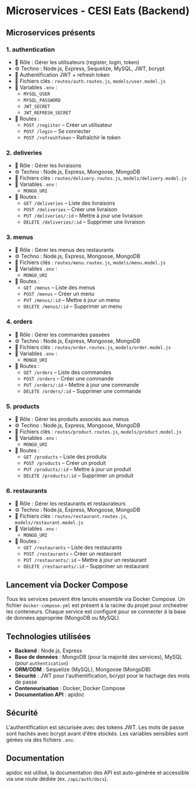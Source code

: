 # Microservices - CESI Eats (Backend)

## Microservices présents

### 1. authentication
- 📌 Rôle : Gérer les utilisateurs (register, login, token)
- ⚙️ Techno : Node.js, Express, Sequelize, MySQL, JWT, bcrypt
- 🔐 Authentification JWT + refresh token
- 📁 Fichiers clés : `routes/auth.routes.js`, `models/user.model.js`
- 🔌 Variables `.env` : 
    - `MYSQL_USER`
    - `MYSQL_PASSWORD`
    - `JWT_SECRET`
    - `JWT_REFRESH_SECRET`
- 📄 Routes :
    - `POST /register` – Créer un utilisateur
    - `POST /login` – Se connecter
    - `POST /refreshToken` – Rafraîchir le token

### 2. deliveries
- 📌 Rôle : Gérer les livraisons
- ⚙️ Techno : Node.js, Express, Mongoose, MongoDB
- 📁 Fichiers clés : `routes/delivery.routes.js`, `models/delivery.model.js`
- 🔌 Variables `.env` : 
    - `MONGO_URI`
- 📄 Routes :
    - `GET /deliveries` – Liste des livraisons
    - `POST /deliveries` – Créer une livraison
    - `PUT /deliveries/:id` – Mettre à jour une livraison
    - `DELETE /deliveries/:id` – Supprimer une livraison

### 3. menus
- 📌 Rôle : Gérer les menus des restaurants
- ⚙️ Techno : Node.js, Express, Mongoose, MongoDB
- 📁 Fichiers clés : `routes/menu.routes.js`, `models/menu.model.js`
- 🔌 Variables `.env` : 
    - `MONGO_URI`
- 📄 Routes :
    - `GET /menus` – Liste des menus
    - `POST /menus` – Créer un menu
    - `PUT /menus/:id` – Mettre à jour un menu
    - `DELETE /menus/:id` – Supprimer un menu

### 4. orders
- 📌 Rôle : Gérer les commandes passées
- ⚙️ Techno : Node.js, Express, Mongoose, MongoDB
- 📁 Fichiers clés : `routes/order.routes.js`, `models/order.model.js`
- 🔌 Variables `.env` : 
    - `MONGO_URI`
- 📄 Routes :
    - `GET /orders` – Liste des commandes
    - `POST /orders` – Créer une commande
    - `PUT /orders/:id` – Mettre à jour une commande
    - `DELETE /orders/:id` – Supprimer une commande

### 5. products
- 📌 Rôle : Gérer les produits associés aux menus
- ⚙️ Techno : Node.js, Express, Mongoose, MongoDB
- 📁 Fichiers clés : `routes/product.routes.js`, `models/product.model.js`
- 🔌 Variables `.env` : 
    - `MONGO_URI`
- 📄 Routes :
    - `GET /products` – Liste des produits
    - `POST /products` – Créer un produit
    - `PUT /products/:id` – Mettre à jour un produit
    - `DELETE /products/:id` – Supprimer un produit

### 6. restaurants
- 📌 Rôle : Gérer les restaurants et restaurateurs
- ⚙️ Techno : Node.js, Express, Mongoose, MongoDB
- 📁 Fichiers clés : `routes/restaurant.routes.js`, `models/restaurant.model.js`
- 🔌 Variables `.env` : 
    - `MONGO_URI`
- 📄 Routes :
    - `GET /restaurants` – Liste des restaurants
    - `POST /restaurants` – Créer un restaurant
    - `PUT /restaurants/:id` – Mettre à jour un restaurant
    - `DELETE /restaurants/:id` – Supprimer un restaurant


## Lancement via Docker Compose
Tous les services peuvent être lancés ensemble via Docker Compose. Un fichier `docker-compose.yml` est présent à la racine du projet pour orchestrer les conteneurs. Chaque service est configuré pour se connecter à la base de données appropriée (MongoDB ou MySQL).

## Technologies utilisées
- **Backend** : Node.js, Express
- **Base de données** : MongoDB (pour la majorité des services), MySQL (pour `authentication`)
- **ORM/ODM** : Sequelize (MySQL), Mongoose (MongoDB)
- **Sécurité** : JWT pour l'authentification, bcrypt pour le hachage des mots de passe
- **Conteneurisation** : Docker, Docker Compose
- **Documentation API** : apidoc 

## Sécurité
L'authentification est sécurisée avec des tokens JWT. Les mots de passe sont hachés avec bcrypt avant d'être stockés. Les variables sensibles sont gérées via des fichiers `.env`.

## Documentation
apidoc est utilisé, la documentation des API est auto-générée et accessible via une route dédiée (ex. `/api/auth/docs`).